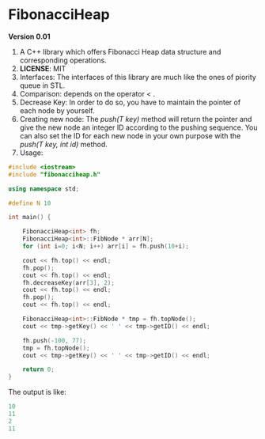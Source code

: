 FibonacciHeap
=============
<b>Version 0.01</b> <br>

1. A C++ library which offers Fibonacci Heap data structure and corresponding operations.
2. <b>LICENSE</b>: MIT
3. Interfaces: The interfaces of this library are much like the ones of piority queue in STL.
4. Comparison: depends on the operator < .
5. Decrease Key: In order to do so, you have to maintain the pointer of each node by yourself.
6. Creating new node: The <i>push(T key)</i> method will return the pointer and give the new node an integer ID according to the pushing sequence. You can also set the ID for each new node in your own purpose with the <i>push(T key, int id)</i> method.
7. Usage: 

```cpp
#include <iostream>
#include "fibonacciheap.h"

using namespace std;

#define N 10

int main() {

    FibonacciHeap<int> fh;  
    FibonacciHeap<int>::FibNode * arr[N];  
    for (int i=0; i<N; i++) arr[i] = fh.push(10+i);

    cout << fh.top() << endl;
    fh.pop();
    cout << fh.top() << endl;
    fh.decreaseKey(arr[3], 2);
    cout << fh.top() << endl;
    fh.pop();
    cout << fh.top() << endl;

    FibonacciHeap<int>::FibNode * tmp = fh.topNode();
    cout << tmp->getKey() << ' ' << tmp->getID() << endl;

    fh.push(-100, 77);
    tmp = fh.topNode();
    cout << tmp->getKey() << ' ' << tmp->getID() << endl;

    return 0;
}

```

The output is like:
```cpp
10
11
2
11
```
